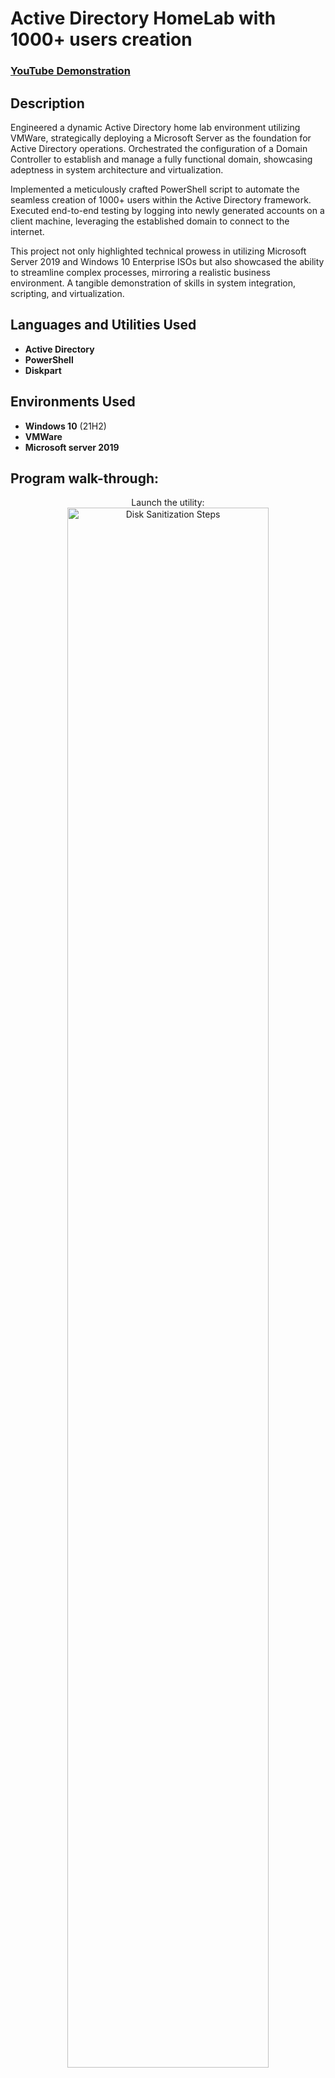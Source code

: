 <h1>Active Directory HomeLab with 1000+ users creation </h1>

 ### [YouTube Demonstration](https://youtu.be/7eJexJVCqJo)

<h2>Description</h2>
Engineered a dynamic Active Directory home lab environment utilizing VMWare, strategically deploying a Microsoft Server as the foundation for Active Directory operations. Orchestrated the configuration of a Domain Controller to establish and manage a fully functional domain, showcasing adeptness in system architecture and virtualization.

Implemented a meticulously crafted PowerShell script to automate the seamless creation of 1000+ users within the Active Directory framework. Executed end-to-end testing by logging into newly generated accounts on a client machine, leveraging the established domain to connect to the internet.

This project not only highlighted technical prowess in utilizing Microsoft Server 2019 and Windows 10 Enterprise ISOs but also showcased the ability to streamline complex processes, mirroring a realistic business environment. A tangible demonstration of skills in system integration, scripting, and virtualization.
<br />


<h2>Languages and Utilities Used</h2>


- <b>Active Directory</b>
- <b>PowerShell</b> 
- <b>Diskpart</b>

<h2>Environments Used </h2>

- <b>Windows 10</b> (21H2)
- <b> VMWare </b>
- <b> Microsoft server 2019 </B>

<h2>Program walk-through:</h2>

<p align="center">
Launch the utility: <br/>
<img src="https://i.imgur.com/62TgaWL.png" height="80%" width="80%" alt="Disk Sanitization Steps"/>
<br />
<br />
Select the disk:  <br/>
<img src="https://i.imgur.com/tcTyMUE.png" height="80%" width="80%" alt="Disk Sanitization Steps"/>
<br />
<br />
Enter the number of passes: <br/>
<img src="https://i.imgur.com/nCIbXbg.png" height="80%" width="80%" alt="Disk Sanitization Steps"/>
<br />
<br />
Confirm your selection:  <br/>
<img src="https://i.imgur.com/cdFHBiU.png" height="80%" width="80%" alt="Disk Sanitization Steps"/>
<br />
<br />
Wait for process to complete (may take some time):  <br/>
<img src="https://i.imgur.com/JL945Ga.png" height="80%" width="80%" alt="Disk Sanitization Steps"/>
<br />
<br />
Sanitization complete:  <br/>
<img src="https://i.imgur.com/K71yaM2.png" height="80%" width="80%" alt="Disk Sanitization Steps"/>
<br />
<br />
Observe the wiped disk:  <br/>
<img src="https://i.imgur.com/AeZkvFQ.png" height="80%" width="80%" alt="Disk Sanitization Steps"/>
</p>

<!--
 ```diff
- text in red
+ text in green
! text in orange
# text in gray
@@ text in purple (and bold)@@
```
--!>

